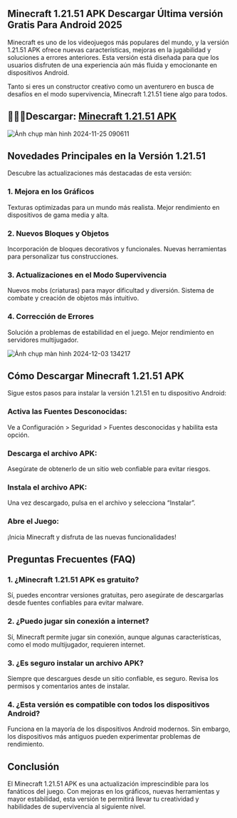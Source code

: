 ## Minecraft 1.21.51 APK Descargar Última versión Gratis Para Android 2025
Minecraft es uno de los videojuegos más populares del mundo, y la versión 1.21.51 APK ofrece nuevas características, mejoras en la jugabilidad y soluciones a errores anteriores. Esta versión está diseñada para que los usuarios disfruten de una experiencia aún más fluida y emocionante en dispositivos Android.

Tanto si eres un constructor creativo como un aventurero en busca de desafíos en el modo supervivencia, Minecraft 1.21.51 tiene algo para todos.

## 🌈🙋‍♀️Descargar: [Minecraft 1.21.51 APK](https://minecraft-apk.modilimitado.io)

![Ảnh chụp màn hình 2024-11-25 090611](https://github.com/user-attachments/assets/b7dd6cad-cb90-496e-a799-5de36c3ce501)

## Novedades Principales en la Versión 1.21.51
Descubre las actualizaciones más destacadas de esta versión:

### 1. Mejora en los Gráficos
Texturas optimizadas para un mundo más realista.
Mejor rendimiento en dispositivos de gama media y alta.

### 2. Nuevos Bloques y Objetos
Incorporación de bloques decorativos y funcionales.
Nuevas herramientas para personalizar tus construcciones.

### 3. Actualizaciones en el Modo Supervivencia
Nuevos mobs (criaturas) para mayor dificultad y diversión.
Sistema de combate y creación de objetos más intuitivo.

### 4. Corrección de Errores
Solución a problemas de estabilidad en el juego.
Mejor rendimiento en servidores multijugador.

![Ảnh chụp màn hình 2024-12-03 134217](https://github.com/user-attachments/assets/95356049-d62c-4763-a6ff-eba557cafc25)

## Cómo Descargar Minecraft 1.21.51 APK
Sigue estos pasos para instalar la versión 1.21.51 en tu dispositivo Android:

### Activa las Fuentes Desconocidas:

Ve a Configuración > Seguridad > Fuentes desconocidas y habilita esta opción.

### Descarga el archivo APK:

Asegúrate de obtenerlo de un sitio web confiable para evitar riesgos.

### Instala el archivo APK:

Una vez descargado, pulsa en el archivo y selecciona “Instalar”.

### Abre el Juego:

¡Inicia Minecraft y disfruta de las nuevas funcionalidades!

## Preguntas Frecuentes (FAQ)

### 1. ¿Minecraft 1.21.51 APK es gratuito?
Sí, puedes encontrar versiones gratuitas, pero asegúrate de descargarlas desde fuentes confiables para evitar malware.

### 2. ¿Puedo jugar sin conexión a internet?
Sí, Minecraft permite jugar sin conexión, aunque algunas características, como el modo multijugador, requieren internet.

### 3. ¿Es seguro instalar un archivo APK?
Siempre que descargues desde un sitio confiable, es seguro. Revisa los permisos y comentarios antes de instalar.

### 4. ¿Esta versión es compatible con todos los dispositivos Android?
Funciona en la mayoría de los dispositivos Android modernos. Sin embargo, los dispositivos más antiguos pueden experimentar problemas de rendimiento.

## Conclusión
El Minecraft 1.21.51 APK es una actualización imprescindible para los fanáticos del juego. Con mejoras en los gráficos, nuevas herramientas y mayor estabilidad, esta versión te permitirá llevar tu creatividad y habilidades de supervivencia al siguiente nivel.
